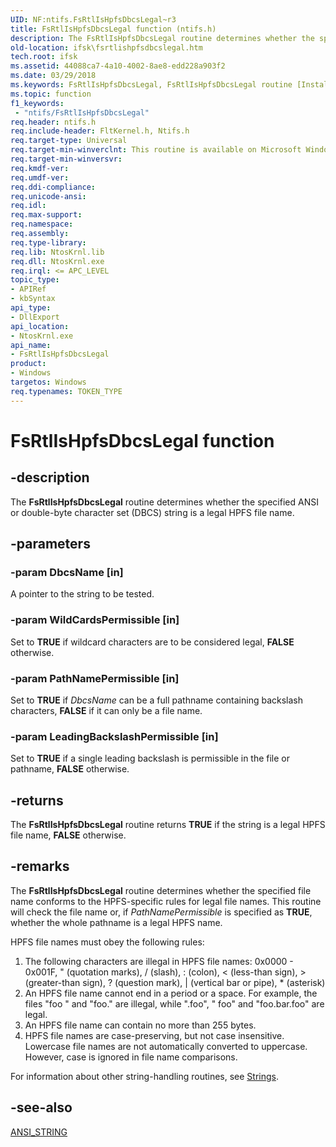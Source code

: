 ```yaml
---
UID: NF:ntifs.FsRtlIsHpfsDbcsLegal~r3
title: FsRtlIsHpfsDbcsLegal function (ntifs.h)
description: The FsRtlIsHpfsDbcsLegal routine determines whether the specified ANSI or double-byte character set (DBCS) string is a legal HPFS file name.
old-location: ifsk\fsrtlishpfsdbcslegal.htm
tech.root: ifsk
ms.assetid: 44088ca7-4a10-4002-8ae8-edd228a903f2
ms.date: 03/29/2018
ms.keywords: FsRtlIsHpfsDbcsLegal, FsRtlIsHpfsDbcsLegal routine [Installable File System Drivers], fsrtlref_6cde5ef1-2a54-4b66-b2da-e134b5700668.xml, ifsk.fsrtlishpfsdbcslegal, ntifs/FsRtlIsHpfsDbcsLegal
ms.topic: function
f1_keywords:
 - "ntifs/FsRtlIsHpfsDbcsLegal"
req.header: ntifs.h
req.include-header: FltKernel.h, Ntifs.h
req.target-type: Universal
req.target-min-winverclnt: This routine is available on Microsoft Windows 2000 and later versions of Windows operating systems.
req.target-min-winversvr:
req.kmdf-ver:
req.umdf-ver:
req.ddi-compliance:
req.unicode-ansi:
req.idl:
req.max-support:
req.namespace:
req.assembly:
req.type-library:
req.lib: NtosKrnl.lib
req.dll: NtosKrnl.exe
req.irql: <= APC_LEVEL
topic_type:
- APIRef
- kbSyntax
api_type:
- DllExport
api_location:
- NtosKrnl.exe
api_name:
- FsRtlIsHpfsDbcsLegal
product:
- Windows
targetos: Windows
req.typenames: TOKEN_TYPE
---
```


# FsRtlIsHpfsDbcsLegal function


## -description


The <b>FsRtlIsHpfsDbcsLegal</b> routine determines whether the specified ANSI or double-byte character set (DBCS) string is a legal HPFS file name.


## -parameters




### -param DbcsName [in]

A pointer to the string to be tested.


### -param WildCardsPermissible [in]

Set to <b>TRUE</b> if wildcard characters are to be considered legal, <b>FALSE</b> otherwise.


### -param PathNamePermissible [in]

Set to <b>TRUE</b> if <i>DbcsName</i> can be a full pathname containing backslash characters, <b>FALSE</b> if it can only be a file name.


### -param LeadingBackslashPermissible [in]

Set to <b>TRUE</b> if a single leading backslash is permissible in the file or pathname, <b>FALSE</b> otherwise.


## -returns



The <b>FsRtlIsHpfsDbcsLegal</b> routine returns <b>TRUE</b> if the string is a legal HPFS file name, <b>FALSE</b> otherwise.




## -remarks



The <b>FsRtlIsHpfsDbcsLegal</b> routine determines whether the specified file name conforms to the HPFS-specific rules for legal file names. This routine will check the file name or, if <i>PathNamePermissible</i> is specified as <b>TRUE</b>, whether the whole pathname is a legal HPFS name.

HPFS file names must obey the following rules:

<ol>
<li>
The following characters are illegal in HPFS file names: 0x0000 - 0x001F, " (quotation marks), / (slash), : (colon), < (less-than sign), > (greater-than sign), ? (question mark), | (vertical bar or pipe), * (asterisk)

</li>
<li>
An HPFS file name cannot end in a period or a space. For example, the files "foo " and "foo." are illegal, while ".foo", " foo" and "foo.bar.foo" are legal.

</li>
<li>
An HPFS file name can contain no more than 255 bytes.

</li>
<li>
HPFS file names are case-preserving, but not case insensitive. Lowercase file names are not automatically converted to uppercase. However, case is ignored in file name comparisons.

</li>
</ol>
For information about other string-handling routines, see <a href="https://docs.microsoft.com/windows-hardware/drivers/ddi/content/index">Strings</a>.




## -see-also




<a href="https://docs.microsoft.com/windows/desktop/api/ntdef/ns-ntdef-_string">ANSI_STRING</a>
 

 

